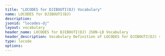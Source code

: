 ```yaml
---
title: "LOCODES for DJIBOUTI(DJ) Vocabulary"
name: LOCODES for DJIBOUTI(DJ) 
description: 
jsonid: "locodes-dj"
layout: vocabulary
header_name: LOCODES for DJIBOUTI(DJ) JSON-LD Vocabulary
header_description: Vocabulary Definition of LOCODES for DJIBOUTI(DJ) semantics in HTML format. JSON-LD format is available at [locodes-dj.jsonld](/vocabulary/locodes-dj.jsonld)
type: locode
options:
---
```

